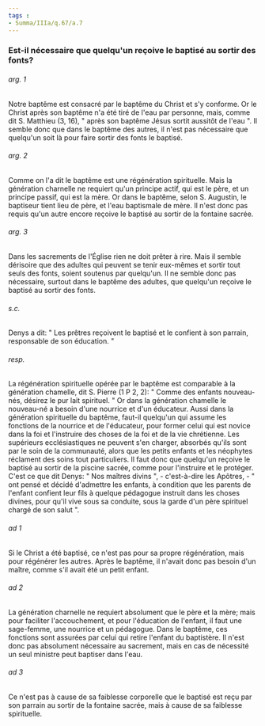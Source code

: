 ```yaml
---
tags : 
- Summa/IIIa/q.67/a.7
---
```


### Est-il nécessaire que quelqu'un reçoive le baptisé au sortir des fonts?

###### arg. 1
Notre baptême est consacré par le baptême du Christ et s'y conforme. Or le Christ après son baptême n'a été tiré de l'eau par personne, mais, comme dit S. Matthieu (3, 16), " après son baptême Jésus sortit aussitôt de l'eau ". Il semble donc que dans le baptême des autres, il n'est pas nécessaire que quelqu'un soit là pour faire sortir des fonts le baptisé. 

###### arg. 2
Comme on l'a dit le baptême est une régénération spirituelle. Mais la génération charnelle ne requiert qu'un principe actif, qui est le père, et un principe passif, qui est la mère. Or dans le baptême, selon S. Augustin, le baptiseur tient lieu de père, et l'eau baptismale de mère. Il n'est donc pas requis qu'un autre encore reçoive le baptisé au sortir de la fontaine sacrée. 

###### arg. 3
Dans les sacrements de l'Église rien ne doit prêter à rire. Mais il semble dérisoire que des adultes qui peuvent se tenir eux-mêmes et sortir tout seuls des fonts, soient soutenus par quelqu'un. Il ne semble donc pas nécessaire, surtout dans le baptême des adultes, que quelqu'un reçoive le baptisé au sortir des fonts. 

###### s.c.
Denys a dit: " Les prêtres reçoivent le baptisé et le confient à son parrain, responsable de son éducation. " 

###### resp.
La régénération spirituelle opérée par le baptême est comparable à la génération chamelle, dit S. Pierre (1 P 2, 2): " Comme des enfants nouveau-nés, désirez le pur lait spirituel. " Or dans la génération chamelle le nouveau-né a besoin d'une nourrice et d'un éducateur. Aussi dans la génération spirituelle du baptême, faut-il quelqu'un qui assume les fonctions de la nourrice et de l'éducateur, pour former celui qui est novice dans la foi et l'instruire des choses de la foi et de la vie chrétienne. Les supérieurs ecclésiastiques ne peuvent s'en charger, absorbés qu'ils sont par le soin de la communauté, alors que les petits enfants et les néophytes réclament des soins tout particuliers. Il faut donc que quelqu'un reçoive le baptisé au sortir de la piscine sacrée, comme pour l'instruire et le protéger. C'est ce que dit Denys: " Nos maîtres divins ", - c'est-à-dire les Apôtres, - " ont pensé et décidé d'admettre les enfants, à condition que les parents de l'enfant confient leur fils à quelque pédagogue instruit dans les choses divines, pour qu'il vive sous sa conduite, sous la garde d'un père spirituel chargé de son salut ". 

###### ad 1
Si le Christ a été baptisé, ce n'est pas pour sa propre régénération, mais pour régénérer les autres. Après le baptême, il n'avait donc pas besoin d'un maître, comme s'il avait été un petit enfant. 

###### ad 2
La génération charnelle ne requiert absolument que le père et la mère; mais pour faciliter l'accouchement, et pour l'éducation de l'enfant, il faut une sage-femme, une nourrice et un pédagogue. Dans le baptême, ces fonctions sont assurées par celui qui retire l'enfant du baptistère. Il n'est donc pas absolument nécessaire au sacrement, mais en cas de nécessité un seul ministre peut baptiser dans l'eau. 

###### ad 3
Ce n'est pas à cause de sa faiblesse corporelle que le baptisé est reçu par son parrain au sortir de la fontaine sacrée, mais à cause de sa faiblesse spirituelle. 

